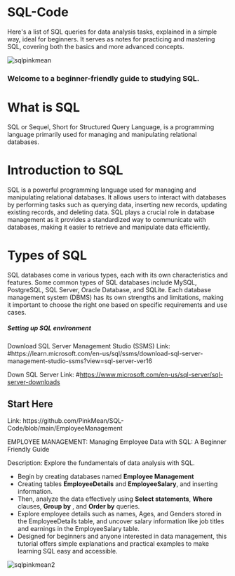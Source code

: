 # SQL-Code
<p>Here's a list of SQL queries for data analysis tasks, explained in a simple way, ideal for beginners. It serves as notes for practicing and mastering SQL, covering both the basics and more advanced concepts.</p>

![sqlpinkmean](https://github.com/PinkMean/SQL-Code/assets/137222857/d8f2ec09-66da-4a3f-ae0d-c1830dfce832)

<h3> Welcome to a beginner-friendly guide to studying SQL. </h3>

<h1>What is SQL</h1>
  <p>SQL or Sequel, Short for Structured Query Language, is a programming language primarily used for managing and manipulating relational databases. </p>
<h1>Introduction to SQL</h1>
SQL is a powerful programming language used for managing and manipulating relational databases. It allows users to interact with databases by performing tasks such as querying data, inserting new records, updating existing records, and deleting data. SQL plays a crucial role in database management as it provides a standardized way to communicate with databases, making it easier to retrieve and manipulate data efficiently. 
<h1>Types of SQL</h1>
SQL databases come in various types, each with its own characteristics and features. Some common types of SQL databases include MySQL, PostgreSQL, SQL Server, Oracle Database, and SQLite. Each database management system (DBMS) has its own strengths and limitations, making it important to choose the right one based on specific requirements and use cases.

<h5>Setting up  SQL environment</h5>
Download SQL Server Management Studio (SSMS) 
Link: #https://learn.microsoft.com/en-us/sql/ssms/download-sql-server-management-studio-ssms?view=sql-server-ver16

Down SQL Server 
Link: #https://www.microsoft.com/en-us/sql-server/sql-server-downloads


<h2>Start Here</h2>
Link: https://github.com/PinkMean/SQL-Code/blob/main/EmployeeManagement 

EMPLOYEE MANAGEMENT: Managing Employee Data with SQL: A Beginner Friendly Guide

Description: Explore the fundamentals of data analysis with SQL.
* Begin by creating databases named **Employee Management**
*  Creating tables **EmployeeDetails** and **EmployeeSalary**, and inserting information.
*   Then, analyze the data effectively using **Select statements**, **Where** clauses, **Group by** , and **Order by** queries.
*   Explore employee details such as names, Ages, and Genders stored in the EmployeeDetails table, and uncover salary information like job titles and earnings in the EmployeeSalary table.
*    Designed for beginners and anyone interested in data management, this tutorial offers simple explanations and practical examples to make learning SQL easy and accessible.

  ![sqlpinkmean2](https://github.com/PinkMean/SQL-Code/assets/137222857/4fd668eb-e118-4070-8ee9-3bf1bc4e377d)
